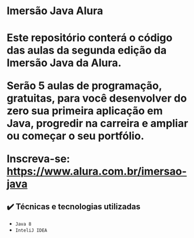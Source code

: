 <h1>Imersão Java Alura<h1>

Este repositório conterá o código das aulas da segunda edição da Imersão Java da Alura.

Serão 5 aulas de programação, gratuitas, para você desenvolver do zero sua primeira aplicação em Java, progredir na carreira e ampliar ou começar o seu portfólio.

Inscreva-se: https://www.alura.com.br/imersao-java
  
## ✔️ Técnicas e tecnologias utilizadas

- ``Java 8``
- ``InteliJ IDEA``

